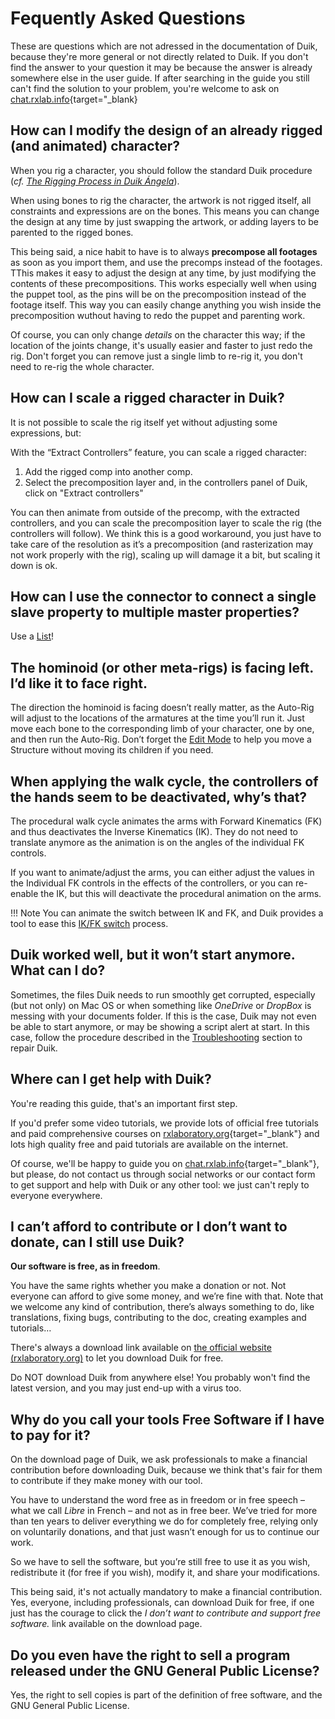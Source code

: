 # Fequently Asked Questions

These are questions which are not adressed in the documentation of Duik, because they're more general or not directly related to Duik. If you don't find the answer to your question it may be because the answer is already somewhere else in the user guide. If after searching in the guide you still can't find the solution to your problem, you're welcome to ask on [chat.rxlab.info](http://chat.rxlab.info){target="_blank}

## How can I modify the design of an already rigged (and animated) character?

When you rig a character, you should follow the standard Duik procedure (*cf. [The Rigging Process in Duik Ángela](guide/rigging.md)*).

When using bones to rig the character, the artwork is not rigged itself, all constraints and expressions are on the bones. This means you can change the design at any time by just swapping the artwork, or adding layers to be parented to the rigged bones.

This being said, a nice habit to have is to always **precompose all footages** as soon as you import them, and use the precomps instead of the footages. TThis makes it easy to adjust the design at any time, by just modifying the contents of these precompositions. This works especially well when using the puppet tool, as the pins will be on the precomposition instead of the footage itself. This way you can easily change anything you wish inside the precomposition wuthout having to redo the puppet and parenting work.

Of course, you can only change *details* on the character this way; if the location of the joints change, it's usually easier and faster to just redo the rig. Don't forget you can remove just a single limb to re-rig it, you don't need to re-rig the whole character.

## How can I scale a rigged character in Duik?

It is not possible to scale the rig itself yet without adjusting some expressions, but:

With the “Extract Controllers” feature, you can scale a rigged character:

1. Add the rigged comp into another comp.
2. Select the precomposition layer and, in the controllers panel of Duik, click on "Extract controllers"

You can then animate from outside of the precomp, with the extracted controllers, and you can scale the precomposition layer to scale the rig (the controllers will follow).
We think this is a good workaround, you just have to take care of the resolution as it’s a precomposition (and rasterization may not work properly with the rig), scaling up will damage it a bit, but scaling it down is ok.

## How can I use the connector to connect a single slave property to multiple master properties?

Use a [List](guide/constraints/tools/list.md)!

## The hominoid (or other meta-rigs) is facing left. I’d like it to face right.

The direction the hominoid is facing doesn’t really matter, as the Auto-Rig will adjust to the locations of the armatures at the time you’ll run it. Just move each bone to the corresponding limb of your character, one by one, and then run the Auto-Rig. Don’t forget the [Edit Mode](guide/bones/tools/edit.md) to help you move a Structure without moving its children if you need.

## When applying the walk cycle, the controllers of the hands seem to be deactivated, why’s that?

The procedural walk cycle animates the arms with Forward Kinematics (FK) and thus deactivates the Inverse Kinematics (IK). They do not need to translate anymore as the animation is on the angles of the individual FK controls.

If you want to animate/adjust the arms, you can either adjust the values in the Individual FK controls in the effects of the controllers, or you can re-enable the IK, but this will deactivate the procedural animation on the arms.

!!! Note
    You can animate the switch between IK and FK, and Duik provides a tool to ease this [IK/FK switch](guide/animation/tools/ik-fk-switch.md) process.


## Duik worked well, but it won’t start anymore. What can I do?

Sometimes, the files Duik needs to run smoothly get corrupted, especially (but not only) on Mac OS or when something like *OneDrive* or *DropBox* is messing with your documents folder. If this is the case, Duik may not even be able to start anymore, or may be showing a script alert at start. In this case, follow the procedure described in the [Troubleshooting](getting-started/troubleshoot.md) section to repair Duik.

## Where can I get help with Duik?

You're reading this guide, that's an important first step.

If you'd prefer some video tutorials, we provide lots of official free tutorials and paid comprehensive courses on [rxlaboratory.org](https://rxlaboratory.org){target="_blank"} and lots high quality free and paid tutorials are available on the internet.

Of course, we'll be happy to guide you on [chat.rxlab.info](http://chat.rxlab.info){target="_blank"}, but please, do not contact us through social networks or our contact form to get support and help with Duik or any other tool: we just can't reply to everyone everywhere.

## I can’t afford to contribute or I don’t want to donate, can I still use Duik?

**Our software is free, as in freedom**.

You have the same rights whether you make a donation or not. Not everyone can afford to give some money, and we’re fine with that. Note that we welcome any kind of contribution, there’s always something to do, like translations, fixing bugs, contributing to the doc, creating examples and tutorials…

There's always a download link available on [the official website (rxlaboratory.org)](https://rxlaboratory.org) to let you download Duik for free.

Do NOT download Duik from anywhere else! You probably won't find the latest version, and you may just end-up with a virus too.

## Why do you call your tools Free Software if I have to pay for it?

On the download page of Duik, we ask professionals to make a financial contribution before downloading Duik, because we think that's fair for them to contribute if they make money with our tool.

You have to understand the word free as in freedom or in free speech – what we call *Libre* in French – and not as in free beer. We’ve tried for more than ten years to deliver everything we do for completely free, relying only on voluntarily donations, and that just wasn’t enough for us to continue our work.

So we have to sell the software, but you’re still free to use it as you wish, redistribute it (for free if you wish), modify it, and share your modifications.

This being said, it's not actually mandatory to make a financial contribution. Yes, everyone, including professionals, can download Duik for free, if one just has the courage to click the *I don’t want to contribute and support free software.* link available on the download page.

## Do you even have the right to sell a program released under the GNU General Public License?

Yes, the right to sell copies is part of the definition of free software, and the GNU General Public License.
